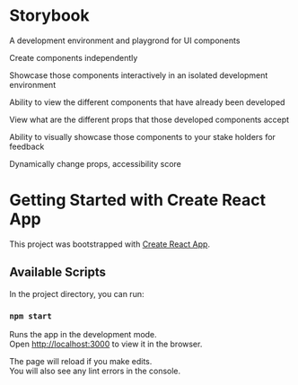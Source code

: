 # Storybook

A development environment and playgrond for UI components

Create components independently

Showcase those components interactively in an isolated development environment

Ability to view the different components that have already been developed

View what are the different props that those developed components accept

Ability to visually showcase those components to your stake holders for feedback

Dynamically change props, accessibility score

# Getting Started with Create React App

This project was bootstrapped with [Create React App](https://github.com/facebook/create-react-app).

## Available Scripts

In the project directory, you can run:

### `npm start`

Runs the app in the development mode.\
Open [http://localhost:3000](http://localhost:3000) to view it in the browser.

The page will reload if you make edits.\
You will also see any lint errors in the console.

